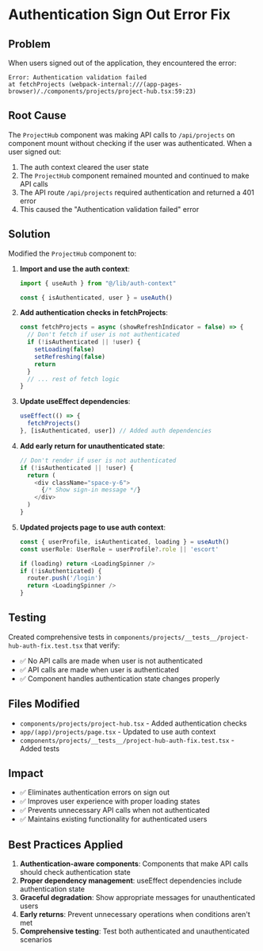 # Authentication Sign Out Error Fix

## Problem
When users signed out of the application, they encountered the error:
```
Error: Authentication validation failed
at fetchProjects (webpack-internal:///(app-pages-browser)/./components/projects/project-hub.tsx:59:23)
```

## Root Cause
The `ProjectHub` component was making API calls to `/api/projects` on component mount without checking if the user was authenticated. When a user signed out:

1. The auth context cleared the user state
2. The `ProjectHub` component remained mounted and continued to make API calls
3. The API route `/api/projects` required authentication and returned a 401 error
4. This caused the "Authentication validation failed" error

## Solution
Modified the `ProjectHub` component to:

1. **Import and use the auth context**:
   ```typescript
   import { useAuth } from "@/lib/auth-context"
   
   const { isAuthenticated, user } = useAuth()
   ```

2. **Add authentication checks in fetchProjects**:
   ```typescript
   const fetchProjects = async (showRefreshIndicator = false) => {
     // Don't fetch if user is not authenticated
     if (!isAuthenticated || !user) {
       setLoading(false)
       setRefreshing(false)
       return
     }
     // ... rest of fetch logic
   }
   ```

3. **Update useEffect dependencies**:
   ```typescript
   useEffect(() => {
     fetchProjects()
   }, [isAuthenticated, user]) // Added auth dependencies
   ```

4. **Add early return for unauthenticated state**:
   ```typescript
   // Don't render if user is not authenticated
   if (!isAuthenticated || !user) {
     return (
       <div className="space-y-6">
         {/* Show sign-in message */}
       </div>
     )
   }
   ```

5. **Updated projects page to use auth context**:
   ```typescript
   const { userProfile, isAuthenticated, loading } = useAuth()
   const userRole: UserRole = userProfile?.role || 'escort'
   
   if (loading) return <LoadingSpinner />
   if (!isAuthenticated) {
     router.push('/login')
     return <LoadingSpinner />
   }
   ```

## Testing
Created comprehensive tests in `components/projects/__tests__/project-hub-auth-fix.test.tsx` that verify:

- ✅ No API calls are made when user is not authenticated
- ✅ API calls are made when user is authenticated  
- ✅ Component handles authentication state changes properly

## Files Modified
- `components/projects/project-hub.tsx` - Added authentication checks
- `app/(app)/projects/page.tsx` - Updated to use auth context
- `components/projects/__tests__/project-hub-auth-fix.test.tsx` - Added tests

## Impact
- ✅ Eliminates authentication errors on sign out
- ✅ Improves user experience with proper loading states
- ✅ Prevents unnecessary API calls when not authenticated
- ✅ Maintains existing functionality for authenticated users

## Best Practices Applied
1. **Authentication-aware components**: Components that make API calls should check authentication state
2. **Proper dependency management**: useEffect dependencies include authentication state
3. **Graceful degradation**: Show appropriate messages for unauthenticated users
4. **Early returns**: Prevent unnecessary operations when conditions aren't met
5. **Comprehensive testing**: Test both authenticated and unauthenticated scenarios